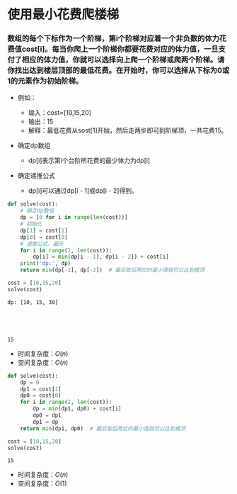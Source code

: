 
# 使用最小花费爬楼梯

### 数组的每个下标作为一个阶梯，第i个阶梯对应着一个非负数的体力花费值cost[i]。每当你爬上一个阶梯你都要花费对应的体力值，一旦支付了相应的体力值，你就可以选择向上爬一个阶梯或爬两个阶梯。请你找出达到楼层顶部的最低花费。在开始时，你可以选择从下标为0或1的元素作为初始阶梯。

* 例如：
    * 输入：cost=[10,15,20]
    * 输出：15
    * 解释：最低花费从sost[1]开始，然后走两步即可到阶梯顶，一共花费15。

* 确定dp数组
    * dp[i]表示第i个台阶所花费的最少体力为dp[i]
* 确定递推公式
    * dp[i]可以通过dp[i - 1]或dp[i - 2]得到。


```python
def solve(cost):
    # 确定dp数组
    dp = [0 for i in range(len(cost))]
    # 初始化
    dp[1] = cost[1]
    dp[0] = cost[0]
    # 递推公式，遍历
    for i in range(2, len(cost)):
        dp[i] = min(dp[i - 1], dp[i - 2]) + cost[i]
    print('dp:', dp)
    return min(dp[-1], dp[-2])  # 最后取后两位的最小值就可以达到楼顶
```


```python
cost = [10,15,20]
solve(cost)
```

    dp: [10, 15, 30]
    




    15



* 时间复杂度：$O(n)$
* 空间复杂度：$O(n)$


```python
def solve(cost):
    dp = 0
    dp1 = cost[1]
    dp0 = cost[0]
    for i in range(2, len(cost)):
        dp = min(dp1, dp0) + cost[i]
        dp0 = dp1
        dp1 = dp
    return min(dp1, dp0)  # 最后取后两位的最小值就可以达到楼顶
```


```python
cost = [10,15,20]
solve(cost)
```




    15



* 时间复杂度：$O(n)$
* 空间复杂度：$O(1)$
